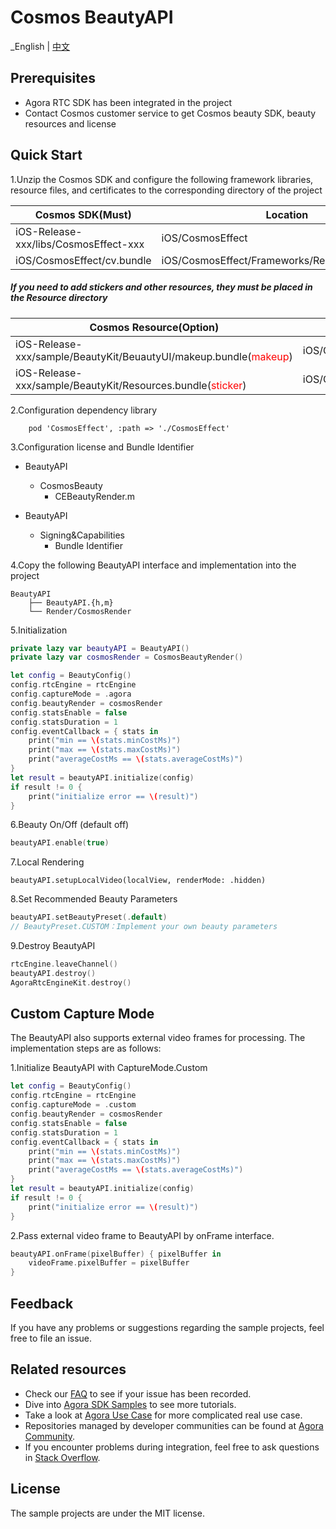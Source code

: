 # Cosmos BeautyAPI

_English | [中文](README.zh.md)

## Prerequisites
- Agora RTC SDK has been integrated in the project
- Contact Cosmos customer service to get Cosmos beauty SDK, beauty resources and license

## Quick Start
1.Unzip the Cosmos SDK and configure the following framework libraries, resource files, and certificates to the corresponding directory of the project

| Cosmos SDK(Must)                                | Location                |
|----------------------------------------------|-------------------------|
| iOS-Release-xxx/libs/CosmosEffect-xxx                       | iOS/CosmosEffect           |
| iOS/CosmosEffect/cv.bundle    | iOS/CosmosEffect/Frameworks/Resources/cv.bundle          |

##### If you need to add stickers and other resources, they must be placed in the Resource directory
| Cosmos Resource(Option)                                 | Location                           |
|-----------------------------------------------|---------------------------------|
| iOS-Release-xxx/sample/BeautyKit/BeuautyUI/makeup.bundle(<span style="color:red;">makeup</span>)                      | iOS/CosmosEffect/Frameworks/Resources/makeup.bundle          |
| iOS-Release-xxx/sample/BeautyKit/Resources.bundle(<span style="color:red;">sticker</span>)   | iOS/CosmosEffect/Frameworks/Resources/Resources.bundle         


2.Configuration dependency library
```podfile
	pod 'CosmosEffect', :path => './CosmosEffect'
```

3.Configuration license and Bundle Identifier

- BeautyAPI
  - CosmosBeauty
    - CEBeautyRender.m
    
- BeautyAPI
  - Signing&Capabilities
    - Bundle Identifier

4.Copy the following BeautyAPI interface and implementation into the project

```
BeautyAPI
    ├── BeautyAPI.{h,m}
    └── Render/CosmosRender
```

5.Initialization

```swift
private lazy var beautyAPI = BeautyAPI()
private lazy var cosmosRender = CosmosBeautyRender()

let config = BeautyConfig()
config.rtcEngine = rtcEngine
config.captureMode = .agora
config.beautyRender = cosmosRender
config.statsEnable = false
config.statsDuration = 1
config.eventCallback = { stats in
    print("min == \(stats.minCostMs)")
    print("max == \(stats.maxCostMs)")
    print("averageCostMs == \(stats.averageCostMs)")
}
let result = beautyAPI.initialize(config)
if result != 0 {
    print("initialize error == \(result)")
}
```


6.Beauty On/Off (default off)

```swift
beautyAPI.enable(true)
```

7.Local Rendering

```
beautyAPI.setupLocalVideo(localView, renderMode: .hidden)
```

8.Set Recommended Beauty Parameters

```swift
beautyAPI.setBeautyPreset(.default)
// BeautyPreset.CUSTOM：Implement your own beauty parameters
```

9.Destroy BeautyAPI

```swift
rtcEngine.leaveChannel()
beautyAPI.destroy()
AgoraRtcEngineKit.destroy()
```

## Custom Capture Mode
The BeautyAPI also supports external video frames for processing. The implementation steps are as follows:

1.Initialize BeautyAPI with CaptureMode.Custom

```swift
let config = BeautyConfig()
config.rtcEngine = rtcEngine
config.captureMode = .custom
config.beautyRender = cosmosRender
config.statsEnable = false
config.statsDuration = 1
config.eventCallback = { stats in
    print("min == \(stats.minCostMs)")
    print("max == \(stats.maxCostMs)")
    print("averageCostMs == \(stats.averageCostMs)")
}
let result = beautyAPI.initialize(config)
if result != 0 {
    print("initialize error == \(result)")
}
```

2.Pass external video frame to BeautyAPI by onFrame interface.

```swift
beautyAPI.onFrame(pixelBuffer) { pixelBuffer in
    videoFrame.pixelBuffer = pixelBuffer
}
```

## Feedback

If you have any problems or suggestions regarding the sample projects, feel free to file an issue.

## Related resources

- Check our [FAQ](https://docs.agora.io/en/faq) to see if your issue has been recorded.
- Dive into [Agora SDK Samples](https://github.com/AgoraIO) to see more tutorials.
- Take a look at [Agora Use Case](https://github.com/AgoraIO-usecase) for more complicated real use
  case.
- Repositories managed by developer communities can be found
  at [Agora Community](https://github.com/AgoraIO-Community).
- If you encounter problems during integration, feel free to ask questions
  in [Stack Overflow](https://stackoverflow.com/questions/tagged/agora.io).

## License

The sample projects are under the MIT license.